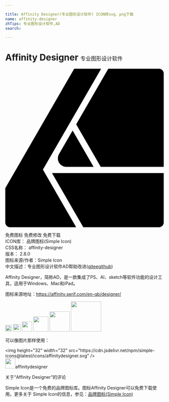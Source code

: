 ```yaml
---

title: Affinity Designer(专业图形设计软件) ICON转svg、png下载
name: affinity-designer
zhTips: 专业图形设计软件,AD
search: 

---
```


# Affinity Designer  <small style="font-size: 60%;font-weight: 100">专业图形设计软件</small>

<div id="svg" class="svg-wrap">
<svg role="img" xmlns="http://www.w3.org/2000/svg" viewBox="0 0 24 24"><title>Affinity Designer icon</title><path d="M10.44 0L0 18.083v5.197a.72.72 0 00.713.72h10.023L5.7 15.277 14.52 0zm5.16 0l-4.86 8.418 3.718 6.439H24V.718A.72.72 0 0023.28 0zm-5.4 9.353l-2.064 3.575a1.289 1.289 0 000 1.288c.23.4.656.64 1.117.64h4.125zm-3.122 6.44L11.816 24h11.471a.72.72 0 00.713-.718v-7.49Z"/></svg>
</div>
<detail full-name='affinity-designer'></detail>

<div class="detail-page">
<p>
<span><span class="badge-success badge">免费图标</span> <span class="badge-success badge">免费修改</span>  <span class="badge-success badge">免费下载</span> </span>
<br/>
<span>
ICON库：
<span class="badge-secondary badge">品牌图标(Simple Icon)</span> 
</span>
<br/>
<span>
CSS名称：
<span class="badge-secondary badge">affinity-designer</span> 
</span>

<br/>
<span>
版本：
<span class="badge-secondary badge">2.8.0</span> 
</span>
<br/>
<span>图标来源/作者：<span class="badge-light badge">Simple Icon</span></span> 
<br/>
<span class="zh-detail">中文描述：<span class="badge-primary badge">专业图形设计软件</span><span class="badge-primary badge">AD</span><span class="help-link"><span>帮助改进</span>(<a href="https://gitee.com/liuwave/icon-helper/edit/master/json/brands/affinity-designer.json" target="_blank" rel="noopener noreferrer">gitee</a><a href="https://github.com/liuwave/icon-helper/edit/master/json/brands/affinity-designer.json" target="_blank" rel="noopener noreferrer">github</a></span>)</span><br/>
</p>
</div><div class="description description alert alert-light"><p>Affinity Designer，简称AD，是一款集成了PS、AI、sketch等软件功能的设计工具，适用于Windows、Mac和iPad。</p><p>图标来源地址：<a href="https://affinity.serif.com/en-gb/designer/" target="_blank" rel="noopener noreferrer">https://affinity.serif.com/en-gb/designer/</a></p></div>
<div class="alert alert-dark">
<img height="21" width="21" src="https://cdn.jsdelivr.net/npm/simple-icons@latest/icons/affinitydesigner.svg" />
<img height="24" width="24" src="https://cdn.jsdelivr.net/npm/simple-icons@latest/icons/affinitydesigner.svg" />
<img height="32" width="32" src="https://cdn.jsdelivr.net/npm/simple-icons@latest/icons/affinitydesigner.svg" />
<img height="48" width="48" src="https://cdn.jsdelivr.net/npm/simple-icons@latest/icons/affinitydesigner.svg" />
<img height="64" width="64" src="https://cdn.jsdelivr.net/npm/simple-icons@latest/icons/affinitydesigner.svg" />
<img height="96" width="96" src="https://cdn.jsdelivr.net/npm/simple-icons@latest/icons/affinitydesigner.svg" />

</div>
<div>
  <p>可以像图片那样使用：    
  </p>
  <div class="alert alert-primary" style="font-size: 14px">
    &lt;img height="32" width="32" src="https://cdn.jsdelivr.net/npm/simple-icons@latest/icons/affinitydesigner.svg" /&gt;
    <copy-btn content='<img height="32" width="32" src="https://cdn.jsdelivr.net/npm/simple-icons@latest/icons/affinitydesigner.svg" />'></copy-btn>
  </div>
  <div class="alert alert-secondary">
    <img height="32" width="32" src="https://cdn.jsdelivr.net/npm/simple-icons@latest/icons/affinitydesigner.svg" />affinitydesigner
    <copy-btn content="affinitydesigner" btn-title="复制图标名称"></copy-btn>
  </div>
</div>

<Vssue title="关于“Affinity Designer”的评论" >关于“Affinity Designer”的评论</Vssue>


<div><p>Simple Icon是一个免费的品牌图标库。图标Affinity Designer可以免费下载使用。更多关于  Simple Icon的信息，参见：<a target="_blank" href="https://iconhelper.cn/brands.html">品牌图标(Simple Icon)</a>
</p></div>
